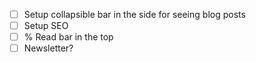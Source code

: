 ---
---
- [ ] Setup collapsible bar in the side for seeing blog posts
- [ ] Setup SEO
- [ ] % Read bar in the top
- [ ] Newsletter?